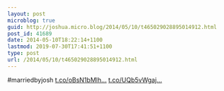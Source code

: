 ```yaml
---
layout: post
microblog: true
guid: http://joshua.micro.blog/2014/05/10/t465029028895014912.html
post_id: 41689
date: 2014-05-10T18:22:14+1100
lastmod: 2019-07-30T17:41:51+1100
type: post
url: /2014/05/10/t465029028895014912.html
---
```

#marriedbyjosh [t.co/oBsN1bMlh...](http://t.co/oBsN1bMlhp) [t.co/UQb5vWgaj...](http://t.co/UQb5vWgajm)
